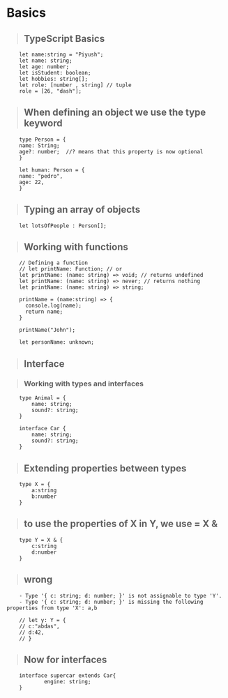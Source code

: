 # Basics

>## TypeScript Basics

        let name:string = "Piyush";
        let name: string;
        let age: number;
        let isStudent: boolean;
        let hobbies: string[];
        let role: [number , string] // tuple
        role = [26, "dash"];

>## When defining an object we use the type keyword

        type Person = {
        name: String;
        age?: number;  //? means that this property is now optional
        }

        let human: Person = {
        name: "pedro",
        age: 22,
        }

>## Typing an array of objects

        let lotsOfPeople : Person[];

>## Working with functions

        // Defining a function
        // let printName: Function; // or
        let printName: (name: string) => void; // returns undefined
        let printName: (name: string) => never; // returns nothing
        let printName: (name: string) => string;

        printName = (name:string) => {
          console.log(name);
          return name;
        }

        printName("John");

        let personName: unknown;

>## Interface

>### Working with types and interfaces

        type Animal = {
            name: string;
            sound?: string;
        }

        interface Car {
            name: string;
            sound?: string;
        }

> ## Extending properties between types

        type X = {
            a:string
            b:number
        }

> ## to use the properties of X in Y, we use = X &
        
        type Y = X & {
            c:string
            d:number
        }

> ## wrong

        - Type '{ c: string; d: number; }' is not assignable to type 'Y'.
        - Type '{ c: string; d: number; }' is missing the following properties from type 'X': a,b

        // let y: Y = {
        // c:"abdas",
        // d:42,
        // }

> ## Now for interfaces
        
        interface supercar extends Car{
                engine: string;
        }
